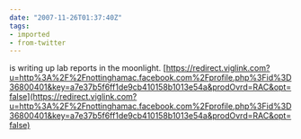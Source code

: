 ```yaml
---
date: "2007-11-26T01:37:40Z"
tags:
- imported
- from-twitter
---
```

is writing up lab reports in the moonlight. [https://redirect.viglink.com?u=http%3A%2F%2Fnottinghamac.facebook.com%2Fprofile.php%3Fid%3D36800401&key=a7e37b5f6ff1de9cb410158b1013e54a&prodOvrd=RAC&opt=false](https://redirect.viglink.com?u=http%3A%2F%2Fnottinghamac.facebook.com%2Fprofile.php%3Fid%3D36800401&key=a7e37b5f6ff1de9cb410158b1013e54a&prodOvrd=RAC&opt=false)
